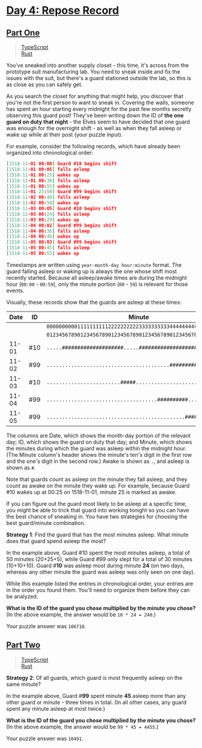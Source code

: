 # [Day 4: Repose Record](https://adventofcode.com/2018/day/4)

## [Part One](https://adventofcode.com/2018/day/4#part1)

> [TypeScript](/solutions/typescript/2018/04/src/p1.ts)\
> [Rust](/solutions/rust/2018/04/src/lib.rs)

You've sneaked into another supply closet - this time, it's across from the
prototype suit manufacturing lab. You need to sneak inside and fix the issues
with the suit, but there's a guard stationed outside the lab, so this is as
close as you can safely get.

As you search the closet for anything that might help, you discover that you're
not the first person to want to sneak in. Covering the walls, someone has spent
an hour starting every midnight for the past few months secretly observing this
guard post! They've been writing down the ID of **the one** **guard on duty that
night** - the Elves seem to have decided that one guard was enough for the
overnight shift - as well as when they fall asleep or wake up while at their
post (your puzzle input).

For example, consider the following records, which have already been organized
into chronological order:

```json
[1518-11-01 00:00] Guard #10 begins shift
[1518-11-01 00:05] falls asleep
[1518-11-01 00:25] wakes up
[1518-11-01 00:30] falls asleep
[1518-11-01 00:55] wakes up
[1518-11-01 23:58] Guard #99 begins shift
[1518-11-02 00:40] falls asleep
[1518-11-02 00:50] wakes up
[1518-11-03 00:05] Guard #10 begins shift
[1518-11-03 00:24] falls asleep
[1518-11-03 00:29] wakes up
[1518-11-04 00:02] Guard #99 begins shift
[1518-11-04 00:36] falls asleep
[1518-11-04 00:46] wakes up
[1518-11-05 00:03] Guard #99 begins shift
[1518-11-05 00:45] falls asleep
[1518-11-05 00:55] wakes up
```

Timestamps are written using `year-month-day hour:minute` format. The guard
falling asleep or waking up is always the one whose shift most recently started.
Because all asleep/awake times are during the midnight hour (`00:00` \-
`00:59`), only the minute portion (`00` - `59`) is relevant for those events.

Visually, these records show that the guards are asleep at these times:

| Date  | ID  | Minute                                                         |
| ----- | --- | -------------------------------------------------------------- |
|       |     | `000000000011111111112222222222333333333344444444445555555555` |
|       |     | `012345678901234567890123456789012345678901234567890123456789` |
| 11-01 | #10 | `.....####################.....#########################.....` |
| 11-02 | #99 | `........................................##########..........` |
| 11-03 | #10 | `........................#####...............................` |
| 11-04 | #99 | `....................................##########..............` |
| 11-05 | #99 | `.............................................##########.....` |

The columns are Date, which shows the month-day portion of the relevant day; ID,
which shows the guard on duty that day; and Minute, which shows the minutes
during which the guard was asleep within the midnight hour. (The Minute column's
header shows the minute's ten's digit in the first row and the one's digit in
the second row.) Awake is shown as `.`, and asleep is shown as `#`.

Note that guards count as asleep on the minute they fall asleep, and they count
as awake on the minute they wake up. For example, because Guard #10 wakes up at
00:25 on 1518-11-01, minute 25 is marked as awake.

If you can figure out the guard most likely to be asleep at a specific time, you
might be able to trick that guard into working tonight so you can have the best
chance of sneaking in. You have two strategies for choosing the best
guard/minute combination.

**Strategy 1**: Find the guard that has the most minutes asleep. What minute
does that guard spend asleep the most?

In the example above, Guard #10 spent the most minutes asleep, a total of 50
minutes (20+25+5), while Guard #99 only slept for a total of 30 minutes
(10+10+10). Guard #**10** was asleep most during minute **24** (on two days,
whereas any other minute the guard was asleep was only seen on one day).

While this example listed the entries in chronological order, your entries are
in the order you found them. You'll need to organize them before they can be
analyzed.

**What is the ID of the guard you chose multiplied by the minute you chose?**
(In the above example, the answer would be `10 * 24 = 240`.)

Your puzzle answer was `106710`.

## [Part Two](https://adventofcode.com/2018/day/4#part2)

> [TypeScript](/solutions/typescript/2018/04/src/p2.ts)\
> [Rust](/solutions/rust/2018/04/src/lib.rs)

**Strategy 2**: Of all guards, which guard is most frequently asleep on the same
minute?

In the example above, Guard #**99** spent minute **45** asleep more than any
other guard or minute - three times in total. (In all other cases, any guard
spent any minute asleep at most twice.)

**What is the ID of the guard you chose multiplied by the minute you chose?**
(In the above example, the answer would be `99 * 45 = 4455`.)

Your puzzle answer was `10491`.
